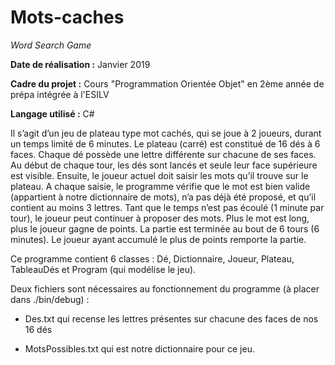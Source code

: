 # Mots-caches

*Word Search Game*

**Date de réalisation :** Janvier 2019

**Cadre du projet :** Cours "Programmation Orientée Objet" en 2ème année de prépa intégrée à l'ESILV

**Langage utilisé :** C#

Il s’agit d’un jeu de plateau type mot cachés, qui se joue à 2 joueurs, durant un temps limité de 6 minutes. Le plateau (carré) est constitué de 16 dés à 6 faces. Chaque dé possède une lettre différente sur chacune de ses faces. 
Au début de chaque tour, les dés sont lancés et seule leur face supérieure est visible. Ensuite, le joueur actuel doit saisir les mots qu’il trouve sur le plateau. A chaque saisie, le programme vérifie que le mot est bien valide (appartient à notre dictionnaire de mots), n’a pas déjà été proposé, et qu’il contient au moins 3 lettres. Tant que le temps n’est pas écoulé (1 minute par tour), le joueur peut continuer à proposer des mots. Plus le mot est long, plus le joueur gagne de points.
La partie est terminée au bout de 6 tours (6 minutes). Le joueur ayant accumulé le plus de points remporte la partie.

Ce programme contient 6 classes : Dé, Dictionnaire, Joueur, Plateau, TableauDés et Program (qui modélise le jeu).

Deux fichiers sont nécessaires au fonctionnement du programme (à placer dans ./bin/debug) :

- Des.txt qui recense les lettres présentes sur chacune des faces de nos 16 dés

- MotsPossibles.txt qui est notre dictionnaire pour ce jeu.
